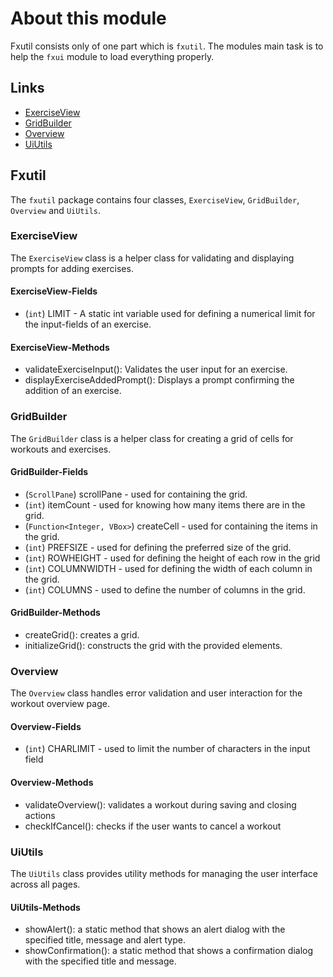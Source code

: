 # About this module

Fxutil consists only of one part which is `fxutil`. The modules main task is to help the `fxui` module to load everything properly.

## Links

- [ExerciseView](#exerciseview)
- [GridBuilder](#gridbuilder)
- [Overview](#overview)
- [UiUtils](#uiutils)

## Fxutil

The `fxutil` package contains four classes, `ExerciseView`, `GridBuilder`, `Overview` and `UiUtils`.

### ExerciseView

The `ExerciseView` class is a helper class for validating and displaying prompts for adding exercises.

#### ExerciseView-Fields

- (`int`) LIMIT - A static int variable used for defining a numerical limit for the input-fields of an exercise.

#### ExerciseView-Methods

- validateExerciseInput(): Validates the user input for an exercise.
- displayExerciseAddedPrompt(): Displays a prompt confirming the addition of an exercise.

### GridBuilder

The `GridBuilder` class is a helper class for creating a grid of cells for workouts and exercises.

#### GridBuilder-Fields

- (`ScrollPane`) scrollPane - used for containing the grid.
- (`int`) itemCount - used for knowing how many items there are in the grid.
- (`Function<Integer, VBox>`) createCell - used for containing the items in the grid.
- (`int`) PREFSIZE - used for defining the preferred size of the grid.
- (`int`) ROWHEIGHT - used for defining the height of each row in the grid
- (`int`) COLUMNWIDTH - used for defining the width of each column in the grid.
- (`int`) COLUMNS - used to define the number of columns in the grid.

#### GridBuilder-Methods

- createGrid(): creates a grid.
- initializeGrid(): constructs the grid with the provided elements.

### Overview

The `Overview` class handles error validation and user interaction for the workout overview page.

#### Overview-Fields

- (`int`) CHARLIMIT - used to limit the number of characters in the input field

#### Overview-Methods

- validateOverview(): validates a workout during saving and closing actions
- checkIfCancel(): checks if the user wants to cancel a workout

### UiUtils

The `UiUtils` class provides utility methods for managing the user interface across all pages.

#### UiUtils-Methods

- showAlert(): a static method that shows an alert dialog with the specified title, message and alert type.
- showConfirmation(): a static method that shows a confirmation dialog with the specified title and message.
